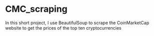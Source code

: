 # CMC_scraping
In this short project, I use BeautifulSoup to scrape the CoinMarketCap website to get the prices of the top ten cryptocurrencies
